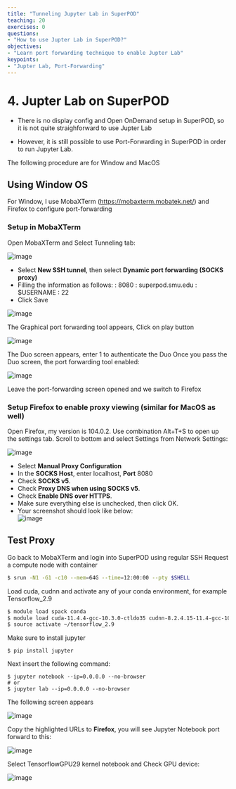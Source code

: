 ```yaml
---
title: "Tunneling Jupyter Lab in SuperPOD"
teaching: 20
exercises: 0
questions:
- "How to use Jupter Lab in SuperPOD?"
objectives:
- "Learn port forwarding technique to enable Jupter Lab"
keypoints:
- "Jupter Lab, Port-Forwarding"
---
```


# 4. Jupter Lab on SuperPOD

- There is no display config and Open OnDemand setup in SuperPOD, so it is not quite straighforward to use Jupter Lab

- However, it is still possible to use Port-Forwarding in SuperPOD in order to run Jupyter Lab.

The following procedure are for Window and MacOS

## Using Window OS

For Window, I use MobaXTerm (https://mobaxterm.mobatek.net/) and Firefox to configure port-forwarding

### Setup in MobaXTerm

Open MobaXTerm and Select Tunneling tab:

![image](https://user-images.githubusercontent.com/43855029/189714886-2e90e9fc-123c-48ac-8c2d-c817441b5a09.png)

- Select **New SSH tunnel**, then select **Dynamic port forwarding (SOCKS proxy)**
- Filling the information as follows:
    **<Forwarded port>**: 8080
    **<SSH server>**: superpod.smu.edu
    **<SSH login>**: $USERNAME
    **<SSH port>**: 22
- Click Save
       
![image](https://user-images.githubusercontent.com/43855029/189715197-37ce44ee-b4f7-4b88-900c-dc9d2442168f.png)

The Graphical port forwarding tool appears, Click on play button
      
![image](https://user-images.githubusercontent.com/43855029/189715476-66ca7a82-87d6-4230-8aca-e508d1db96ae.png)

The Duo screen appears, enter 1 to authenticate the Duo
Once you pass the Duo screen, the port forwarding tool enabled:
      
![image](https://user-images.githubusercontent.com/43855029/189716103-1ac8f8b4-e822-4ed7-a7e8-a6d3e1f9c9c8.png)

Leave the port-forwarding screen opened and we switch to Firefox

### Setup Firefox to enable proxy viewing (similar for MacOS as well)

Open Firefox, my version is 104.0.2.
Use combination Alt+T+S to open up the settings tab. Scroll to bottom and select Settings from Network Settings:
        
![image](https://user-images.githubusercontent.com/43855029/189716620-973851c3-255c-4f21-9af3-ca156f16c980.png)

- Select **Manual Proxy Configuration**
- In the **SOCKS Host**, enter localhost, **Port** 8080
- Check **SOCKS v5**.
- Check **Proxy DNS when using SOCKS v5**.
- Check **Enable DNS over HTTPS**.
- Make sure everything else is unchecked, then click OK.
- Your screenshot should look like below:        
![image](https://user-images.githubusercontent.com/43855029/189716896-4415fb80-9b1f-4287-9ecf-6adc2b1357ef.png)

## Test Proxy
        
Go back to MobaXTerm and login into SuperPOD using regular SSH 
Request a compute node with container
        
```bash
$ srun -N1 -G1 -c10 --mem=64G --time=12:00:00 --pty $SHELL
```        

Load cuda, cudnn and activate any of your conda environment, for example Tensorflow_2.9
   
```bash
$ module load spack conda
$ module load cuda-11.4.4-gcc-10.3.0-ctldo35 cudnn-8.2.4.15-11.4-gcc-10.3.0-eluwegp
$ source activate ~/tensorflow_2.9   
``` 
   
Make sure to install jupyter
   
```
$ pip install jupyter   
```   
   
Next insert the following command:
        
```
$ jupyter notebook --ip=0.0.0.0 --no-browser
# or
$ jupyter lab --ip=0.0.0.0 --no-browser   
```

The following screen appears
   
![image](https://user-images.githubusercontent.com/43855029/211889136-0eb5ef90-b306-454b-8fd9-8fab290b79b4.png)
   
       
Copy the highlighted URLs to **Firefox**, you will see Jupyter Notebook port forward to this:
        
![image](https://user-images.githubusercontent.com/43855029/211889462-ea4ebe65-9f2f-4bc4-9980-493ffe74bed7.png)
   
Select TensorflowGPU29 kernel notebook and Check GPU device:
   
![image](https://user-images.githubusercontent.com/43855029/211889805-da9d0740-3383-4b74-a347-b16525708ba3.png)

   
   

   
        
        
